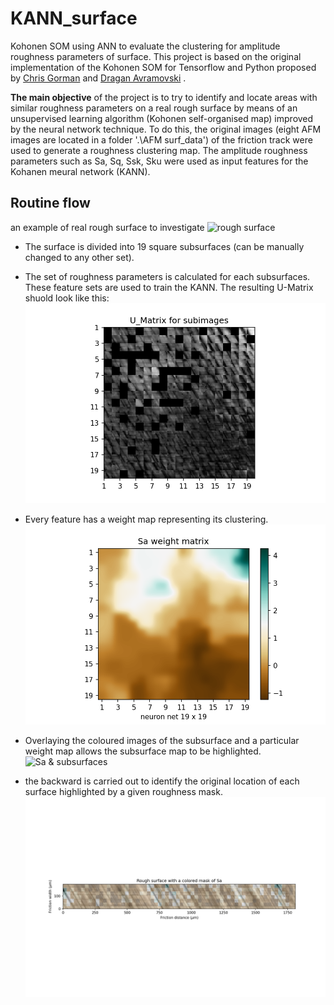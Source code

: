 # KANN_surface
Kohonen SOM using ANN to evaluate the clustering for amplitude roughness parameters of surface.
This project is based on the original implementation of the Kohonen SOM for Tensorflow and Python proposed by [Chris Gorman](https://github.com/cgorman) and [Dragan Avramovski](https://github.com/dragan-avramovski) .

**The main objective** of the project is to try to identify and locate areas with similar roughness parameters on a real rough surface by means of an unsupervised learning algorithm (Kohonen self-organised map) improved by the neural network technique.
To do this, the original images (eight AFM images are located in a folder '.\AFM surf_data\') of the friction track were used to generate a roughness clustering map. The amplitude roughness parameters such as Sa, Sq, Ssk, Sku were used as input features for the Kohanen meural network (KANN).

## Routine flow
an example of real rough surface to investigate
 ![rough surface](https://github.com/alex1kovalev/KANN_surface/blob/main/Output%20Data/Rought%20surface.png)

 * The surface is divided into 19 square subsurfaces (can be manually changed to any other set).
 * The set of roughness parameters is calculated for each subsurfaces. These feature sets are used to train the KANN. The resulting U-Matrix shuold look like this: ![U-Matrix](https://github.com/alex1kovalev/KANN_surface/blob/main/Output%20Data/U_matrix%20for%20subimages.png)
 * Every feature has a weight map representing its clustering.![Sa weight matrix](https://github.com/alex1kovalev/KANN_surface/blob/main/Output%20Data/Sa%20weight%20matrix.png) 

* Overlaying the coloured images of the subsurface and a particular weight map allows the subsurface map to be highlighted.![Sa & subsurfaces](https://github.com/alex1kovalev/KANN_surface/blob/main/Output%20Data/U_matrix%2for%20Sa%20of%20subimages.png)
* the backward is carried out to identify the original location of each surface highlighted by a given roughness mask.![Surface & mask](https://github.com/alex1kovalev/KANN_surface/blob/main/Output%20Data/Rough%20surface%20with%20a%20colored%20mask%20of%20Sa.png)